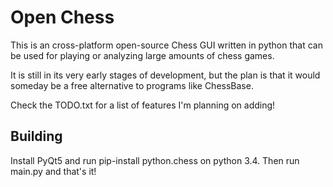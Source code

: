 # Open Chess
This is an cross-platform open-source Chess GUI written in python that can be used for playing or analyzing large amounts of chess games.

It is still in its very early stages of development, but the plan is that it would someday be a free alternative to programs like ChessBase.

Check the TODO.txt for a list of features I'm planning on adding!

## Building
Install PyQt5 and run pip-install python.chess on python 3.4. Then run main.py and that's it!